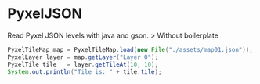 # PyxelJSON
Read Pyxel JSON levels with java and gson. > Without boilerplate

```java
PyxelTileMap map = PyxelTileMap.load(new File("./assets/map01.json"));
PyxelLayer layer = map.getLayer("Layer 0");
PyxelTile tile   = layer.getTileAt(10, 10);
System.out.println("Tile is: " + tile.tile);
```
